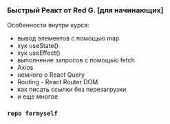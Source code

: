 ### Быстрый Реакт от Red G. [для начинающих]

Особенности внутри курса:

- вывод элементов с помощью map
- хук useState()
- хук useEffect()
- выполнение запросов с помощью fetch
- Axios
- немного о React Query
- Routing - React Router DOM
- как писать ссылки без перезагрузки
- и еще многое

### `repo formyself`
